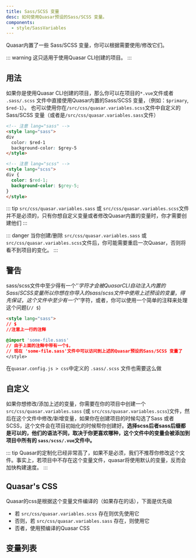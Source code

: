 ```yaml
---
title: Sass/SCSS 变量
desc: 如何使用Quasar预设的Sass/SCSS 变量。
components:
  - style/SassVariables
---
```

Quasar内置了一些 Sass/SCSS 变量，你可以根据需要使用/修改它们。

::: warning
这只适用于使用Quasar CLI创建的项目。
:::

## 用法
如果你是使用Quasar CLI创建的项目，那么你可以在项目的`*.vue`文件或者 `.sass/.scss` 文件中直接使用Quasar内置的Sass/SCSS 变量，（例如：`$primary`, `$red-1`）。
也可以使用你在`/src/css/quasar.variables.scss`文件中自定义的Sass/SCSS 变量（或者是`/src/css/quasar.variables.sass`文件）

```html
<!-- 注意 lang="sass" -->
<style lang="sass">
div
  color: $red-1
  background-color: $grey-5
</style>

<!-- 注意 lang="scss" -->
<style lang="scss">
div {
  color: $red-1;
  background-color: $grey-5;
}
</style>
```

::: tip
 `src/css/quasar.variables.sass` 或 `src/css/quasar.variables.scss`文件并不是必须的，只有你想自定义变量或者修改Quasar内置的变量时，你才需要创建他们
:::

::: danger
当你创建/删除 `src/css/quasar.variables.sass` 或 `src/css/quasar.variables.scss`文件后，你可能需要重启一次Quasar，否则将看不到项目的变化。
:::

## 警告

sass/scss文件中至少得有一个'$'字符才会被Quasar CLI自动注入内置的Sass/SCSS变量
所以你想在你导入的sass/scss文件中使用上述预设的变量，得先保证，这个文件中至少有一个'$'字符，或者，你可以使用一个简单的注释来处理这个问题(`// $`)
```html
<style lang="sass">
// $
//注意上一行的注释

@import 'some-file.sass'
// 由于上面的注释中带有一个$，
// 现在 'some-file.sass'文件中可以访问到上述的Quasar预设的Sass/SCSS 变量了
</style>
```
在`quasar.config.js > css`中定义的 `.sass/.scss` 文件也需要这么做

## 自定义

如果你想修改/添加上述的变量，你需要在你的项目中创建一个`src/css/quasar.variables.sass` (或 `src/css/quasar.variables.scss`)文件，然后在这个文件中修改/新增变量，如果你在创建项目的时候勾选了Sass 或者 SCSS，这个文件会在项目初始化的时候帮你创建好。**选择scss后者sass后缀都是可以的，他们的语法不同，取决于你更喜欢哪种，这个文件中的变量会被添加到项目中所有的 `sass/scss/.vue`文件中。**

::: tip
Quasar的定制化已经非常高了，如果不是必须，我们不推荐你修改这个文件。事实上，若项目中不存在这个变量文件，quasar将使用默认的变量，反而会加快构建速度。
:::

## Quasar's CSS
Quasar的css是根据这个变量文件编译的（如果存在的话），下面是优先级
* 若 `src/css/quasar.variables.scss` 存在则优先使用它
* 否则，若 `src/css/quasar.variables.sass` 存在，则使用它
* 否者，使用预编译的Quasar CSS

## 变量列表

<sass-variables />
